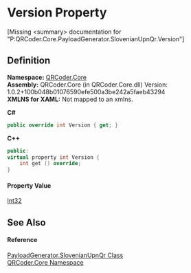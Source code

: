 # Version Property


\[Missing &lt;summary&gt; documentation for "P:QRCoder.Core.PayloadGenerator.SlovenianUpnQr.Version"\]



## Definition
**Namespace:** <a href="N_QRCoder_Core.md">QRCoder.Core</a>  
**Assembly:** QRCoder.Core (in QRCoder.Core.dll) Version: 1.0.2+100b048b01076590efe500a3be242a5faeb43294  
**XMLNS for XAML:** Not mapped to an xmlns.

**C#**
``` C#
public override int Version { get; }
```
**C++**
``` C++
public:
virtual property int Version {
	int get () override;
}
```



#### Property Value
<a href="https://learn.microsoft.com/dotnet/api/system.int32" target="_blank" rel="noopener noreferrer">Int32</a>

## See Also


#### Reference
<a href="T_QRCoder_Core_PayloadGenerator_SlovenianUpnQr.md">PayloadGenerator.SlovenianUpnQr Class</a>  
<a href="N_QRCoder_Core.md">QRCoder.Core Namespace</a>  
